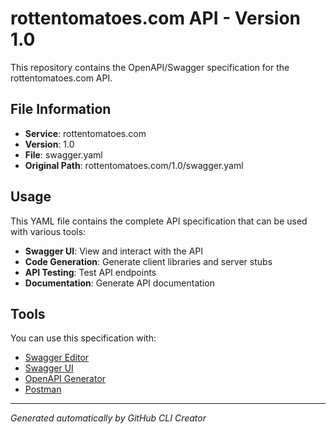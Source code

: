 # rottentomatoes.com API - Version 1.0

This repository contains the OpenAPI/Swagger specification for the rottentomatoes.com API.

## File Information

- **Service**: rottentomatoes.com
- **Version**: 1.0
- **File**: swagger.yaml
- **Original Path**: rottentomatoes.com/1.0/swagger.yaml

## Usage

This YAML file contains the complete API specification that can be used with various tools:

- **Swagger UI**: View and interact with the API
- **Code Generation**: Generate client libraries and server stubs
- **API Testing**: Test API endpoints
- **Documentation**: Generate API documentation

## Tools

You can use this specification with:

- [Swagger Editor](https://editor.swagger.io/)
- [Swagger UI](https://swagger.io/tools/swagger-ui/)
- [OpenAPI Generator](https://openapi-generator.tech/)
- [Postman](https://www.postman.com/)

---

*Generated automatically by GitHub CLI Creator*
